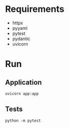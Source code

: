 # Requirements
- httpx
- pyyaml
- pytest
- pydantic
- uvicorn

# Run
## Application
```bash
uvicorn app:app
```
## Tests
```
python -m pytest
```
